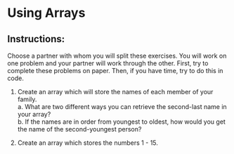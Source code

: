 # Using Arrays

## Instructions:  
Choose a partner with whom you will split these exercises. You will work on one problem and your partner will work through the other. First, try to complete these problems on paper. Then, if you have time, try to do this in code.

1. Create an array which will store the names of each member of your family.  
  a. What are two different ways you can retrieve the second-last name in your array?  
  b. If the names are in order from youngest to oldest, how would you get the name of the second-youngest person?

2. Create an array which stores the numbers 1 - 15.
